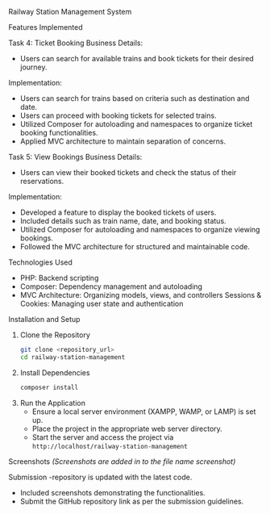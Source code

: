 Railway Station Management System

 Features Implemented

 Task 4: Ticket Booking
Business Details:
- Users can search for available trains and book tickets for their desired journey.

Implementation:
- Users can search for trains based on criteria such as destination and date.
- Users can proceed with booking tickets for selected trains.
- Utilized Composer for autoloading and namespaces to organize ticket booking functionalities.
- Applied MVC architecture to maintain separation of concerns.

 Task 5: View Bookings
Business Details:
- Users can view their booked tickets and check the status of their reservations.

Implementation:
- Developed a feature to display the booked tickets of users.
- Included details such as train name, date, and booking status.
- Utilized Composer for autoloading and namespaces to organize viewing bookings.
- Followed the MVC architecture for structured and maintainable code.

 Technologies Used
- PHP: Backend scripting
- Composer: Dependency management and autoloading
- MVC Architecture: Organizing models, views, and controllers
  Sessions & Cookies: Managing user state and authentication

Installation and Setup
1. Clone the Repository
   ```sh
   git clone <repository_url>
   cd railway-station-management
   ```
2. Install Dependencies
   ```sh
   composer install
   ```
3. Run the Application
   - Ensure a local server environment (XAMPP, WAMP, or LAMP) is set up.
   - Place the project in the appropriate web server directory.
   - Start the server and access the project via `http://localhost/railway-station-management`

 Screenshots
_(Screenshots are added in to the file name screenshot)_

 Submission
-repository is updated with the latest code.
- Included screenshots demonstrating the functionalities.
- Submit the GitHub repository link as per the submission guidelines.

